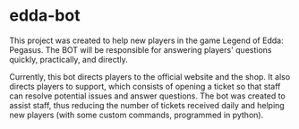 # edda-bot
This project was created to help new players in the game Legend of Edda: Pegasus. The BOT will be responsible for answering players' questions quickly, practically, and directly.

Currently, this bot directs players to the official website and the shop. It also directs players to support, which consists of opening a ticket so that staff can resolve potential issues and answer questions. The bot was created to assist staff, thus reducing the number of tickets received daily and helping new players (with some custom commands, programmed in python).
